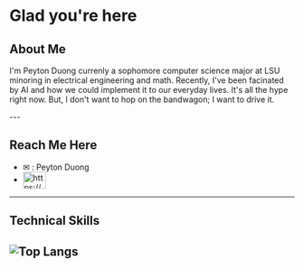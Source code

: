 # Glad you're here

## About Me

<p>I'm Peyton Duong currenly a sophomore computer science major at LSU minoring in electrical engineering and math. Recently, I've been facinated by AI and how we could implement it to our everyday lives. It's all the hype right now. But, I don't want to hop on the bandwagon; I want to drive it.</p>
 ---

## Reach Me Here

- ✉ : Peyton Duong
- <a href="https://www.linkedin.com/in/hvnguyen/" target="blank"><img align="center" src="https://raw.githubusercontent.com/rahuldkjain/github-profile-readme-generator/master/src/images/icons/Social/linked-in-alt.svg" alt="https://www.linkedin.com/in/peyton-duong-40b798210/" height="30" width="40" /></a>
 ---

## Technical Skills

![Top Langs](https://github-readme-stats.vercel.app/api/top-langs/?username=PeyPeyPG&layout=compact&langs_count=8)
 ---
 
 
